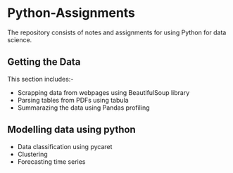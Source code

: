 # Python-Assignments
The repository consists of notes and assignments for using Python for data science.

## Getting the Data
This section includes:-

* Scrapping data from webpages using BeautifulSoup library
* Parsing tables from PDFs using tabula
* Summarazing the data using Pandas profiling

## Modelling data using python
* Data classification using pycaret
* Clustering
* Forecasting time series
